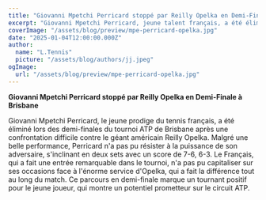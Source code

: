 ```yaml
---
title: "Giovanni Mpetchi Perricard stoppé par Reilly Opelka en Demi-Finale à Brisbane"
excerpt: "Giovanni Mpetchi Perricard, jeune talent français, a été éliminé par Reilly Opelka en demi-finale à Brisbane."
coverImage: "/assets/blog/preview/mpe-perricard-opelka.jpg"
date: "2025-01-04T12:00:00.000Z"
author:
  name: "L.Tennis"
  picture: "/assets/blog/authors/jj.jpeg"
ogImage:
  url: "/assets/blog/preview/mpe-perricard-opelka.jpg"
---
```


**Giovanni Mpetchi Perricard stoppé par Reilly Opelka en Demi-Finale à Brisbane**

Giovanni Mpetchi Perricard, le jeune prodige du tennis français, a été éliminé lors des demi-finales du tournoi ATP de Brisbane après une confrontation difficile contre le géant américain Reilly Opelka. Malgré une belle performance, Perricard n'a pas pu résister à la puissance de son adversaire, s'inclinant en deux sets avec un score de 7-6, 6-3. Le Français, qui a fait une entrée remarquable dans le tournoi, n'a pas pu capitaliser sur ses occasions face à l'énorme service d'Opelka, qui a fait la différence tout au long du match. Ce parcours en demi-finale marque un tournant positif pour le jeune joueur, qui montre un potentiel prometteur sur le circuit ATP.
